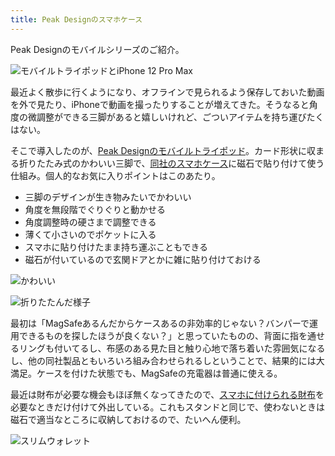```yaml
---
title: Peak Designのスマホケース
---
```

Peak Designのモバイルシリーズのご紹介。

![](https://lh3.googleusercontent.com/docs/ADP-6oHv4885vPUVvOLL49DRyPiHBmjgDIbKW-FVz9JmTZ63osLnNdj0Aby7fdiQb03vRzw3flxcYC4BHRSCHRRzyBe_q3Eaa7aldktLfZO0PfWrnHF_psbevEzLJ8SBwzC6EPKS7LzVnnVQId03fHq-G1N_Wq3TE78dSGPGktUaOaufQRJcO3A6JFWXIKWgzJXMdPtXRufn0fi_b6fWDdhUKRcv56yedrCH9HVfcVeAlpbNYCCSR9iADbXk043DQTgOx4NL3gqAJWNp1H6wU-5SAPGxJCxQhhFPwONxSRoOGEHjQpooZ5ue7P9eIQZtB9HxaFkHlzTihUDmUqX-NKdSe2QxkEXnflS4LOM471uS2Ti8TTkbvALTAZE2ybpTVWkMV4QWtN9lVmHCUL-kat6BuyZXw9kLVd1E9v7flFKaVvBETOrAHh_ojKfWqN4vDVAjOVhYjYE3J7cOJLrDNyKHV6R4XbLEPl_3PYxIVW9XJh1AXH6Zz7huXQ3PdcYTWPC7eM74Fl3BiGnHuAi6wL0HVwX_XQbbHXiMUYRY8ukM8Jk6M5FwfKCdgJKV3K_8BvSGky3etcj1nIZUtFdBwTUxI-tytZwJkjazNMKiSY6nUJznYKx3Jx-Xv9xlVTvLV2t52ZurFzmTCqko8oCiOx1yAdoLllb1OT69baUkDdgepr9uaLe5bwyS_6kJVor1k3ACmA6QGLI9HzXMrhVIdJ079xiAMKDQvBnAbq1UsqHljLosmRaMwbBs8GK786BlUsd7vDvgGpm3C0DyYK37r11XNB8J1EDSLp8cYUeMLiv5fusK6nHgNAJ3n_ZxwEYHLAdGkI459iYzk14IOGdwjX9NKvwKhMK4PUGUmgFZpHdPI2y7dmZiB5RsETdsScdUarg9mStg12MHCThSZeOCd_LVVf5QvSbIzeN1VpFqK9Gb2HHFcdoaBwJzVTabxxzeQGzr6ODW1W6VJfAqvWxI1Q97OGu1TrNl8oa9sbc_r5ku9JlShRnjw9MeUlkcO5IAQTVDBwcbdLww9nTaPYIXKjUULB3yzufqi9jAHNkpqe6nse_tL9DlsG8Ey5rB1PK-Sfj1QVgkkcjg_q12ccgovx38-uztLCmCiJMaoPdsx5e2PAQ9b8aagNAq7JCANoyrZ1Rq4RA_mKRtuafBZ-eWQdMpnLh2CLNcXG_yrQrauNv26zO4ODyMVrmEvAQCgA-OlbOgnU2f7hsLLKexo1aASjNnAcNTWySseA2hUPjfjgdArWA9Dsac "モバイルトライポッドとiPhone 12 Pro Max")

最近よく散歩に行くようになり、オフラインで見られるよう保存しておいた動画を外で見たり、iPhoneで動画を撮ったりすることが増えてきた。そうなると角度の微調整ができる三脚があると嬉しいけれど、ごついアイテムを持ち運びたくはない。

そこで導入したのが、[Peak Designのモバイルトライポッド](https://www.amazon.co.jp/dp/B09FRZPLL3)。カード形状に収まる折りたたみ式のかわいい三脚で、[同社のスマホケース](https://www.amazon.co.jp/dp/B09FP3HP7Z?)に磁石で貼り付けて使う仕組み。個人的なお気に入りポイントはこのあたり。

*   三脚のデザインが生き物みたいでかわいい
*   角度を無段階でぐりぐりと動かせる
*   角度調整時の硬さまで調整できる
*   薄くて小さいのでポケットに入る
*   スマホに貼り付けたまま持ち運ぶこともできる
*   磁石が付いているので玄関ドアとかに雑に貼り付けておける

![](https://lh3.googleusercontent.com/docs/ADP-6oEfol5SW_4TL2nqLG0191OleBcNKEFDFOQDXixPfElZrdhVLQJo6m2no6x4b01l23SkEvGpnmbIAaxUADG0Q1CLE8l3XmHUQM7fdn8sxG34Blyfju7sz0LSqVDQdzmitiKVQMh-56ZmTr9V9ZFiw5R57Wnahi2Ta_fQmJxH1TvckfIt_qHai18LUHHW6LZ5cazv3K3rMyyRHbGI9gpzBeB1G5y4vUxA_mZRqcfdfvdsjWC-PordQHLI13y9wl_nmdsq9RC5BqlsxD5lv_iZsPNgu4Li_itLQOYUuozgymUJa3N8R3FkrHnGBFFbekiAqcIKz2m8aTaS_a4J_BCvuJKwC9nagUibcucfAvRAyZbvPLr_gqAikDsrkoXcJBqhsw-te-EYn1I0OFmLG3SvoSyvz7vmflEBH748Ol7qPE_86tLeVUs6k5xf-ussZ0NiPeGfvPz0lV-bNgtuSg2W0UdLRNZKN-n_2gbJJx3Yg1imOimkxoMV48UQfQ39Td52kSZkLfZWSvAp8aRNZZVf-1OkTWA_9LPr9ECBRSO5y8Pye6O-XdA4tmUema0-fSuf9Hv0ua5uXNfxi20PPkmeMR_Eqelu7JMveCk1gneHVTvvfEmy5DmN_EpHPbnktuGNo5sALX5Z59pE42Hl9BCo_o_8Ba8Cq1DoRDLEqYoeUzPSx2WzyfjVBhqXH1k7Zq_U8lnvjrBEesezHxRLnZ7hJpiGMRKyo9A0rFKGWJv0drcPh5Uj7oXBXwDWmpoHK9UWZVGFttsVuecMT8jBpdbPewVyQjMjUilusHrVYS0XC5tr5yXvrWxxkl1GfAtK2UpaN80NU9cRn9mRT6-tkOxwGu5Fn0xZKARd_eWQXyG0R1Hw23D9yelX6652hMPMqReiumKM8mtvGtVL4J3dhjb86SK5Xr2todX8nn_XFNhPIa7dtkf1qnKYrlmQIUHBw_JWM4gpBgx4onpYaTyj80FGddDOhHt2YjJdybc9ytRJadzeUQquFiSRqxia-A6AZZN2aZp4th8lzKOEZz6eqZaM9LPfnEvDVZ12qe8p_2S2kLTUBPzazlIKav-OdGj8bdya8-PY4zJe3cr3V4XWvDUc0yMljXtefEvlOaZ_zN77RvZS347HwmyUNMH6FM3E4TzZSk9QZDQi-ixXLKQm470IJdVwTvKZYy0HzK2wBmxLUImG2RDHriJod4OSiR59UY1H4umP89_PdEKKdXLJekG4VuGQo09LUJWj9e4MTQdIUR-iqjD3 "かわいい")

![](https://lh3.googleusercontent.com/docs/ADP-6oFVuY6wDQMUDcmXBtRRFe4TQUn4rJhkHXTecMIYCF-XVoLyBpaA_fNVthYvoquABH1US16cXXSBliFUrlUlY34TqgHrQsb1R3FHrSSYx6e47aqbgLX0K8-CwsKhgAkf_LImEooK5ysmQWsIGYNm8xpgUG__fA20eQfT0O8OffX4Kb6m2LeFI5nUkKZCE-rjS_u5rZazaqJ5LHZtkT7SLBvpOIQYCnr340DDNKQkD6GKRLH24S2hDehQq6N6x1Yd1fmGnDWm1NTQCMPkeS2vlmAQsD2DE3zkXprN35d7lATMcTzNaO_Sx_32HWQ24bTC35fVdQNNJ9YIRELdyEhVefW-SHTaepzoHfdbr3FJ-fpvE50bhNlO0cx8Jkt_ijPvbVB7OgojXRECyTLqpw4jxT0UiAxZxvy_GUdf-gLhXtv5GAOt297uw5z7giiW-BRzA5V64DkEIpK3nKxPmvJ58zV8slcLVCfXI-vKquOzA8MAxaugZrHq8jEvY6FyQjWTyKGqYNfGPLh2aU2Fd8Vbff2bJfKFfJtqsYlvdHTWB1Dz453dAVyr0kvdc7Ct5gCAnl3sQw5mdZHy0mfrfAt87jz4PzTEgMHu8V67TC9z5YSEmuo7XtCvs_BQSyH8nScEzXkJKQJCRHa4AQ_6YTfFMOKjqDe3Mp3eb1Hvdydol2FtYgfNvFjFOrFipSA1ef0jhZviSyE33b5jSJi_tE1QBkoq_PaaK_LhnjVvkRLtusq47o-TfrziK5KGysjWNG0EbIxjDcx_QpplQdz4TjtJt8kgCyMkP97qUMi1Qdf8HHo68VcS_MOHaZOb4OTYp93B17MemsjrXCyjFzeKKmsZa71pBPbVAqTZx-HFwNM-hEYuXjrMPOeeV4hPejqzZM8b1RC4wrX-621Qzueep-tT4DyA4REGjZ6vFULYtoxOPziTjrhKkXGcDpYgClrGciPcQyXhfhqkmcj9kZ_YLjnamWfR1GNG1-v2GDRFfqyYRcFD3Wm1fr7V7Jm1iJTsMJWjnKe4wbZAnC01ts-6oySEtzXAHzq_6TW68jef30XH3Y_0YF5P-9pny37-JBzpX1gzoJJpZqAxK-tpujq9jUPORFI8i1zCSRo7JRl4EyYKQYgUrkbM0BqbFtJAgWU5_H4Kw68P07CC-YO5l7aN4ydA7sRleAW21zOHL3BMbNXq-ti6SOX_4aiqdUb4SdzuPKqP7FXj35mSzu5wgOFvox3qxOfY4EnSq72wKsAMrZnsbszsHHAX "折りたたんだ様子")

最初は「MagSafeあるんだからケースあるの非効率的じゃない？バンパーで運用できるものを探したほうが良くない？」と思っていたものの、背面に指を通せるリングも付いてるし、布感のある見た目と触り心地で落ち着いた雰囲気になるし、他の同社製品ともいろいろ組み合わせられるしということで、結果的には大満足。ケースを付けた状態でも、MagSafeの充電器は普通に使える。

最近は財布が必要な機会もほぼ無くなってきたので、[スマホに付けられる財布](https://www.amazon.co.jp/dp/B09FSGW671)を必要なときだけ付けて外出している。これもスタンドと同じで、使わないときは磁石で適当なところに収納しておけるので、たいへん便利。

![](https://lh3.googleusercontent.com/docs/ADP-6oGg6JgZUEygOqKRXzgU8jtg1vud6WLlZYHQLUM0SU8UswJ_rlsq3ddI2dmP8fZisx9918T4jK8EPpiFv_VCu8IgE1q3Kxhb5lABTcAXcki5KzhKBy9IpVSwSSi8OBfS8uxvEIV0J_lW10YXZEUxOrQLvK9Rt9UwcBrh8e9ERwQb6gqjgzi9cvQNrBMIXWY5dIgCu_pZn7KDQMMBYVJGzVpOLZq04yOmGOwE-xA_3G4BJrwKKiqRxNnbpWfL2KC2zpzLt8vh8m-zQQ-pI1fQfGEzqXwN2ow3oVXr9OSy7I4ol9Ut9oUhfE7XEY984rZNhihfmCHaXIAkbNskEhA9M0-dy5oKBlJIwrDSUs1a_9ErKUQGzjH8cFmoWjeuOTTzSgQqvMUhBBiXbX9O5WFFCy8ssKPx0BiQu5NUztuAw5f7Y1o7GKu4aTdzHjkcvwWz7MSys4HFx24yMMvlqiErB1bOl51p2lPx1sJ9EjqQ-4U--iHeZeCJKCbb0RCwGd_iLzBncPb2-p8jA2buWQo64TUo_WOZrSMU4RyyqKm18ZcxvLs757_dyN45nke-kYDXrUOGeKjHXt-5lOLSVN_I2W6wMACaUGOQFobHRve3fa7N2qv1HXTlPgc7s-4X6SUZnQUiOC1PFgK3UINs5OeAV7-8kPLHXZHnhYCexHJcxsg9JDABx9MSglGuN-nQu4tFXRqGB_WgVodfFvf-5yCXrlX8KOMpdpBJDgNppCtufNpeL6p9EC4ayBWHExjcMRND83jBX8hpeyh8ksu8uu4ghFTFH5r7E2T3MP6YL8NDO_SB0RjtsRSdFPacQE0S4bC9os-qfulg8Mi5zFlThlENzcQfmXZeFFLgejmLC48ktKrCt-WXO365picQU0zQFOg0sFSHrP-2HDCMXFW4yee9M4W-h_-ByVUK2LLO1QNukYtjolNVjWnAFCdZHGZCZXdGVjUZC_QR5L7hMxOA9sg5pIAFFhYYESQSf-pI6uvypmR7CFN1gPgaDZVJ3U--rLG6A8Q1AgUzC8G0LTrnYQnzQZZGb6Sv4r4nImosl4APFDvr7rDFUQegypddhCjbPKrmIKknJszvwO42FMwfI3KTccLMQSA0TNy6udQKLTZ2iplEWZ9s6_CAoyvcBAhOe4aMKc9kgbKRFBV4ioO36hWf_ejrREMcIJzVdM1D23fkMYhmGI1mRh59mdFI_xJRrcwDjVfyaG2KH8XmzEF-MT7A7y28DnZf2kXRrAEWaqbh7Y3CZnWJ "スリムウォレット")
